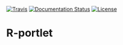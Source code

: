 [![Travis](http://img.shields.io/travis/csgf/mi-hostname-portlet/master.png)](https://travis-ci.org/csgf/R-portlet)
[![Documentation Status](https://readthedocs.org/projects/csgf/badge/?version=latest)](http://csgf.readthedocs.org)
[![License](https://img.shields.io/github/license/csgf/mi-hostname-portlet.svg?style?flat)](http://www.apache.org/licenses/LICENSE-2.0.txt)

# R-portlet

